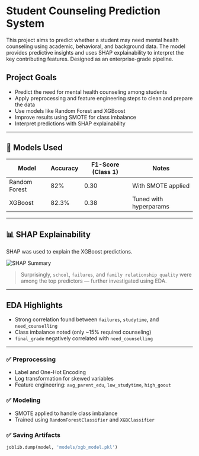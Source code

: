 # Student Counseling Prediction System

This project aims to predict whether a student may need mental health counseling using academic, behavioral, and background data. The model provides predictive insights and uses SHAP explainability to interpret the key contributing features. Designed as an enterprise-grade pipeline.


##  Project Goals

- Predict the need for mental health counseling among students
- Apply preprocessing and feature engineering steps to clean and prepare the data
- Use models like Random Forest and XGBoost
- Improve results using SMOTE for class imbalance
- Interpret predictions with SHAP explainability



---

## 🧪 Models Used

| Model         | Accuracy | F1-Score (Class 1) | Notes                     |
|---------------|----------|--------------------|---------------------------|
| Random Forest | 82%      | 0.30               | With SMOTE applied        |
| XGBoost       | 82.3%    | 0.38               | Tuned with hyperparams    |

---

## 📊 SHAP Explainability

SHAP was used to explain the XGBoost predictions.

![SHAP Summary](![image](https://github.com/user-attachments/assets/6d405375-716c-48a6-a501-72a7925e968a)
)

> Surprisingly, `school`, `failures`, and `family relationship quality` were among the top predictors — further investigated using EDA.

---

## EDA Highlights

- Strong correlation found between `failures`, `studytime`, and `need_counselling`
- Class imbalance noted (only ~15% required counseling)
- `final_grade` negatively correlated with `need_counselling`

---

### ✅ Preprocessing
- Label and One-Hot Encoding
- Log transformation for skewed variables
- Feature engineering: `avg_parent_edu`, `low_studytime`, `high_goout`

### ✅ Modeling
- SMOTE applied to handle class imbalance
- Trained using `RandomForestClassifier` and `XGBClassifier`

### ✅ Saving Artifacts
```python
joblib.dump(model, 'models/xgb_model.pkl')




